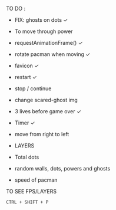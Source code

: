 TO DO :

- FIX: ghosts on dots ✓
- To move through power
- requestAnimationFrame() ✓
- rotate pacman when moving ✓
- favicon ✓
- restart ✓
- stop / continue
- change scared-ghost img
- 3 lives before game over ✓
- Timer ✓
- move from right to left
- LAYERS
- Total dots

- random walls, dots, powers and ghosts
- speed of pacman

TO SEE FPS/LAYERS
```
CTRL + SHIFT + P 
```

